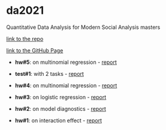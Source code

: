 # da2021
Quantitative Data Analysis for Modern Social Analysis masters

[link to the repo](https://github.com/dstsimokha/da2020)

[link to the GitHub Page](https://dstsimokha.github.io/)

  - **hw#5**: on multinomial regression - [report](sem5/hw5-r.html)

  - **test#1**: with 2 tasks - [report](test1/test1.html)

  - **hw#4**: on multinomial regression - [report](sem4/hw4-py.html)

  - **hw#3**: on logistic regression - [report](sem3/hw3-py.html)

  - **hw#2**: on model diagnostics - [report](sem2/hw2-py.html)

  - **hw#1**: on interaction effect - [report](sem1/hw1-py.html)

